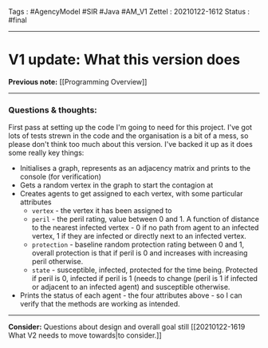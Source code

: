 Tags :   #AgencyModel #SIR #Java #AM_V1
Zettel :  20210122-1612
Status : #final

-----

# V1 update: What this version does

**Previous note:** [[Programming Overview]]

-----

### Questions & thoughts:

First pass at setting up the code I'm going to need for this project. I've got lots of tests strewn in the code and the organisation is a bit of a mess, so please don't think too much about this version. I've backed it up as it does some really key things:
* Initialises a graph, represents as an adjacency matrix and prints to the console (for verification)
* Gets a random vertex in the graph to start the contagion at
* Creates agents to get assigned to each vertex, with some particular attributes
    * `vertex` - the vertex it has been assigned to
    * `peril` - the peril rating, value between 0 and 1. A function of distance to the nearest infected vertex - 0 if no path from agent to an infected vertex, 1 if they are infected or directly next to an infected vertex.
    * `protection` - baseline random protection rating between 0 and 1, overall protection is that if peril is 0 and increases with increasing peril otherwise.
    * `state` - susceptible, infected, protected for the time being. Protected if peril is 0, infected if peril is 1 (needs to change (peril is 1 if infected or adjacent to an infected agent) and susceptible otherwise.
* Prints the status of each agent - the four attributes above - so I can verify that the methods are working as intended.


-----
 
**Consider:** Questions about design and overall goal still [[20210122-1619 What V2 needs to move towards|to consider.]]